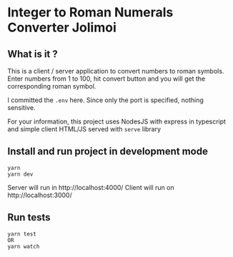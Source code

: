 # Integer to Roman Numerals Converter Jolimoi

## What is it ? 

This is a client / server application to convert numbers to roman symbols. 
Enter numbers from 1 to 100, hit convert button and you will get the corresponding roman symbol. 

I committed the `.env` here. Since only the port is specified, nothing sensitive.

For your information, this project uses NodesJS with express in typescript and simple client HTML/JS served with `serve` library

## Install and run project in development mode
```
yarn 
yarn dev
```
Server will run in http://localhost:4000/
Client will run on http://localhost:3000/

## Run tests
```
yarn test
OR 
yarn watch
```
